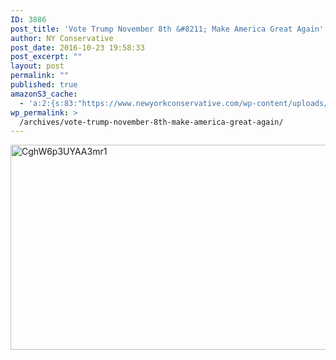 ```yaml
---
ID: 3886
post_title: 'Vote Trump November 8th &#8211; Make America Great Again'
author: NY Conservative
post_date: 2016-10-23 19:58:33
post_excerpt: ""
layout: post
permalink: ""
published: true
amazonS3_cache:
  - 'a:2:{s:83:"https://www.newyorkconservative.com/wp-content/uploads/2016/04/CghW6p3UYAA3mr12.jpg";i:3773;s:101:"https://s3.amazonaws.com/newyorkconservative/wp-content/uploads/2016/04/21111254/CghW6p3UYAA3mr12.jpg";i:3773;}'
wp_permalink: >
  /archives/vote-trump-november-8th-make-america-great-again/
---
```

<a href="https://www.newyorkconservative.com/wp-content/uploads/2016/04/CghW6p3UYAA3mr12.jpg" rel="attachment wp-att-3773"><img class="alignnone size-full wp-image-3773" src="https://www.newyorkconservative.com/wp-content/uploads/2016/04/CghW6p3UYAA3mr12.jpg" alt="CghW6p3UYAA3mr1" width="599" height="328" /></a>